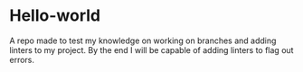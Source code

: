 # Hello-world
A repo made to test my knowledge on working on branches and adding linters to my project. By the end I will be capable of adding linters to flag out errors.
